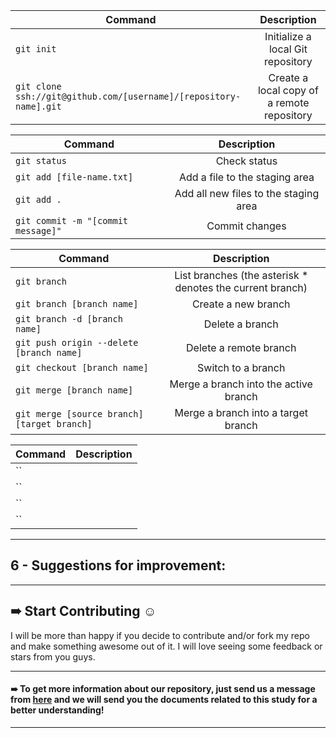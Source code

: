 

| Command | Description |                                              
| ------------ |:-----------:|
| `git init` | Initialize a local Git repository |
| `git clone ssh://git@github.com/[username]/[repository-name].git` | Create a local copy of a remote repository|


| Command | Description |                                              
| ------------ |:-----------:|
| `git status` | Check status | 
| `git add [file-name.txt]` | Add a file to the staging area | 
| `git add .` | Add all new files to the staging area | 
| `git commit -m "[commit message]" ` | Commit changes | 


| Command | Description |                                              
| ------------ |:-----------:|
| `git branch` | List branches (the asterisk * denotes the current branch) | 
| `git branch [branch name] ` | Create a new branch | 
| `git branch -d [branch name] ` | Delete a branch | 
| `git push origin --delete [branch name] ` | Delete a remote branch | 
| `git checkout [branch name] ` | Switch to a branch | 
| `git merge [branch name]	` | Merge a branch into the active branch | 
| `git merge [source branch] [target branch]	` | Merge a branch into a target branch | 


| Command | Description |                                              
| ------------ |:-----------:|
| `` |  | 
| `` |  | 
| `` |  | 
| `` |  | 


***
## 6 - Suggestions for improvement:






***
## ➠ Start Contributing ☺
I will be more than happy if you decide to contribute and/or fork my repo and make something awesome out of it. I will love seeing some feedback or stars from you guys.

***
#### ➠ To get more information about our repository, just send us a message from [here](https://www.linkedin.com/in/ahmedsamir13/) and we will send you the documents related to this study for a better understanding!
 
***
